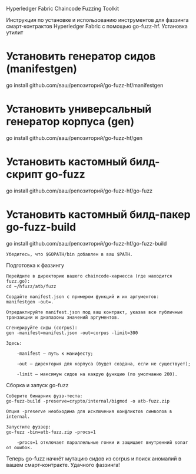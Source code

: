 Hyperledger Fabric Chaincode Fuzzing Toolkit

Инструкция по установке и использованию инструментов для фаззинга смарт-контрактов Hyperledger Fabric с помощью go-fuzz-hf.
Установка утилит
# Установить генератор сидов (manifestgen)
go install github.com/ваш/репозиторий/go-fuzz-hf/manifestgen

# Установить универсальный генератор корпуса (gen)
go install github.com/ваш/репозиторий/go-fuzz-hf/gen

# Установить кастомный билд-скрипт go-fuzz
go install github.com/ваш/репозиторий/go-fuzz-hf/go-fuzz

# Установить кастомный билд-пакер go-fuzz-build
go install github.com/ваш/репозиторий/go-fuzz-hf/go-fuzz-build

    Убедитесь, что $GOPATH/bin добавлен в ваш $PATH.

Подготовка к фаззингу

    Перейдите в директорию вашего chaincode‑харнесса (где находится fuzz.go):
    cd ~/hfuzz/atb/fuzz

    Создайте manifest.json с примером функций и их аргументов:
    manifestgen -out=.

    Отредактируйте manifest.json под ваш контракт, указав все публичные транзакции и диапазоны значений аргументов.

    Сгенерируйте сиды (corpus):
    gen -manifest=manifest.json -out=corpus -limit=300

    Здесь:

        -manifest — путь к манифесту;

        -out — директория для корпуса (будет создана, если не существует);

        -limit — максимум сидов на каждую функцию (по умолчанию 200).

Сборка и запуск go-fuzz

    Соберите бинарник фузз‑теста:
    go-fuzz-build -preserve=crypto/internal/bigmod -o atb-fuzz.zip

    Опция -preserve необходима для исключения конфликтов символов в internal.

    Запустите фуззер:
    go-fuzz -bin=atb-fuzz.zip -procs=1

        -procs=1 отключает параллельные гонки и защищает внутренний sonar от ошибок.

Теперь go-fuzz начнёт мутацию сидов из corpus и поиск аномалий в вашем смарт-контракте. Удачного фаззинга!


